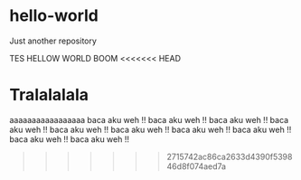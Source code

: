 # hello-world
Just another repository

TES HELLOW WORLD BOOM
<<<<<<< HEAD

Tralalalala
=======
aaaaaaaaaaaaaaaaa
baca aku weh !!
baca aku weh !!
baca aku weh !!
baca aku weh !!
baca aku weh !!
baca aku weh !!
baca aku weh !!
baca aku weh !!
baca aku weh !!
baca aku weh !!
>>>>>>> 2715742ac86ca2633d4390f539846d8f074aed7a
